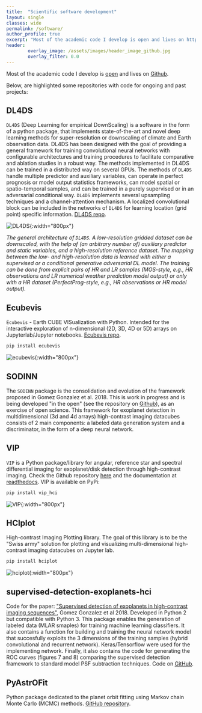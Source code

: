 ```yaml
---
title:  "Scientific software development"
layout: single
classes: wide
permalink: /software/
author_profile: true
excerpt: "Most of the academic code I develop is open and lives on https://github.com/carlos-gg/..."
header:
        overlay_image: /assets/images/header_image_github.jpg
        overlay_filter: 0.0
---
```


Most of the academic code I develop is [open](https://en.wikipedia.org/wiki/Open_source) and lives on [Github](https://github.com/carlos-gg/).

Below, are highlighted some repositories with code for ongoing and past projects: 

## DL4DS

`DL4DS` (Deep Learning for empirical DownScaling) is a software in the form of a python package, that implements state-of-the-art and novel deep learning methods for super-resolution or downscaling of climate and Earth observation data. DL4DS has been designed with the goal of providing a general framework for training convolutional neural networks with configurable architectures and training procedures to facilitate comparative and ablation studies in a robust way. The methods implemented in DL4DS can be trained in a distributed way on several GPUs. The methods of `DL4DS` handle multiple predictor and auxiliary variables, can operate in perfect prognosis or model output statistics frameworks, can model spatial or spatio-temporal samples, and can be trained in a purely supervised or in an adversarial conditional way. `DL4DS` implements several upsampling techniques and a channel-attention mechanism. A localized convolutional block can be included in the networks of `DL4DS` for learning location (grid point) specific information. [DL4DS repo](https://github.com/carlos-gg/dl4ds).

![DL4DS](https://github.com/carlos-gg/dl4ds/raw/master/docs/img/fig_workflow.png){:width="800px"}

_The general architecture of `DL4DS`. A low-resolution gridded dataset can be downscaled, with the help of (an arbitrary number of) auxiliary predictor and static variables, and a high-resolution reference dataset. The mapping between the low- and high-resolution data is learned with either a supervised or a conditional generative adversarial DL model. The training can be done from explicit pairs of HR and LR samples (MOS-style, e.g., HR observations and LR numerical weather prediction model output) or only with a HR dataset (PerfectProg-style, e.g., HR observations or HR model output)._


## Ecubevis

`Ecubevis` - Earth CUBE VISualization with Python. Intended for the interactive exploration of n-dimensional (2D, 3D, 4D or 5D) arrays on Jupyterlab/Jupyter notebooks. [Ecubevis repo](https://github.com/carlos-gg/ecubevis).

```bash
pip install ecubevis
```
![ecubevis](https://github.com/carlos-gg/ecubevis/raw/master/screenshots/ecubevis_1.png
){:width="800px"}

## SODINN

The `SODINN` package is the consolidation and evolution of the framework proposed in Gomez Gonzalez et al. 2018. This is work in progress and is being developed "in the open" (see the repository on [Github](https://github.com/carlos-gg/sodinn)), as an exercise of open science. This framework for exoplanet detection in multidimensional (3d and 4d arrays) high-contrast imaging datacubes consists of 2 main components: a labeled data generation system and a discriminator, in the form of a deep neural network.  

## VIP

`VIP` is a Python package/library for angular, reference star and spectral differential imaging for exoplanet/disk detection through high-contrast imaging. Check the Github repository [here](https://github.com/vortex-exoplanet/VIP) and the documentation at [readthedocs](http://vip.readthedocs.io/). VIP is available on PyPi:

```bash
pip install vip_hci
```

![VIP](/assets/images/vip.png){:width="800px"}

## HCIplot

High-contrast Imaging Plotting library. The goal of this library is to be the "Swiss army" solution for plotting and visualizing multi-dimensional high-contrast imaging datacubes on Jupyter lab. 

```bash
pip install hciplot
```

![hciplot](/assets/images/hciplot.png){:width="800px"}


## supervised-detection-exoplanets-hci

Code for the paper: ["Supervised detection of exoplanets in high-contrast imaging sequences"](https://www.aanda.org/articles/aa/abs/2018/05/aa31961-17/aa31961-17.html), Gomez Gonzalez et al 2018. Developed in Python 2 but compatible with Python 3. This package enables the generation of labeled data (MLAR smaples) for training machine learning classifiers. It also contains a function for building and training the neural network model that succesfully exploits the 3 dimensions of the training samples (hybrid convolutional and recurrent network). Keras/Tensorflow were used for the implementing network. Finally, it also contains the code for generating the ROC curves (figures 7 and 8) comparing the supervised detection framework to standard model PSF subtraction techniques. Code on [GitHub](https://github.com/carlos-gg/supervised-detection-exoplanets-hci).


## PyAstrOFit

Python package dedicated to the planet orbit fitting using Markov chain Monte Carlo (MCMC) methods. [GitHub repository](https://github.com/vortex-exoplanet/PyAstrOFit).